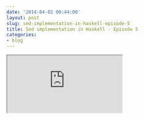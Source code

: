 ```yaml
---
date: '2014-04-02 00:44:00'
layout: post
slug: sed-implementation-in-haskell-episode-5
title: Sed implementation in Haskell - Episode 5
categories:
- blog
---
```


<iframe class="youtube" src="http://www.youtube.com/embed/NsTF7RUzd4c"></iframe>
